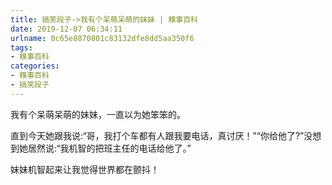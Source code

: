 ```yaml
---
title: 搞笑段子->我有个呆萌呆萌的妹妹 | 糗事百科
date: 2019-12-07 06:34:11
urlname: 0c65e8870801c83132dfe8dd5aa350f6
tags: 
- 糗事百科
categories:
- 糗事百科
- 搞笑段子
---
```

我有个呆萌呆萌的妹妹，一直以为她笨笨的。

直到今天她跟我说:“哥，我打个车都有人跟我要电话，真讨厌！”“你给他了?”没想到她居然说:“我机智的把班主任的电话给他了。”

妹妹机智起来让我觉得世界都在颤抖！


